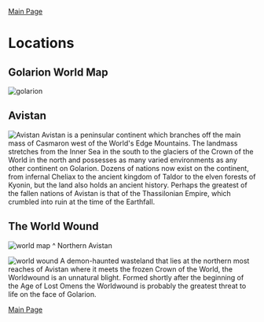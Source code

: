 [Main Page](main.md#wrath-of-the-righteous)

# Locations
## Golarion World Map
![golarion](https://static.wikia.nocookie.net/pathfinder/images/f/fb/Golarion.jpg/revision/latest/scale-to-width-down/985?cb=20131028053936)

## Avistan
![Avistan](https://static.wikia.nocookie.net/pathfinder-posse-rotr/images/f/f4/Avistan_Map.jpg/revision/latest?cb=20180715211145)
Avistan is a peninsular continent which branches off the main mass of Casmaron west of the World's Edge Mountains. The landmass stretches from the Inner Sea in the south to the glaciers of the Crown of the World in the north and possesses as many varied environments as any other continent on Golarion. Dozens of nations now exist on the continent, from infernal Cheliax to the ancient kingdom of Taldor to the elven forests of Kyonin, but the land also holds an ancient history. Perhaps the greatest of the fallen nations of Avistan is that of the Thassilonian Empire, which crumbled into ruin at the time of the Earthfall.


## The World Wound
![world map](https://static.wikia.nocookie.net/pathfinderkingmaker/images/1/17/Worldwound_map.jpg/revision/latest?cb=20180922114020)
^ Northern Avistan

![world wound](https://www.enworld.org/attachments/map-of-the-worldwound-png.58537/)
A demon-haunted wasteland that lies at the northern most reaches of Avistan where it meets the frozen Crown of the World, the Worldwound is an unnatural blight. Formed shortly after the beginning of the Age of Lost Omens the Worldwound is probably the greatest threat to life on the face of Golarion.

[Main Page](main.md#wrath-of-the-righteous)
